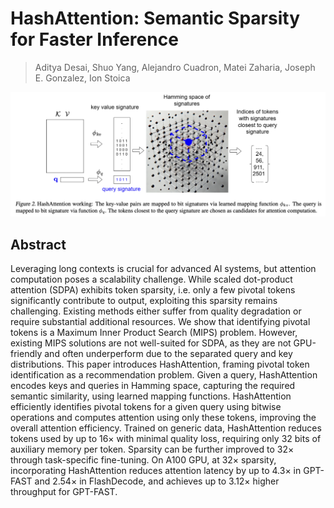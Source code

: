 # HashAttention: Semantic Sparsity for Faster Inference

> Aditya Desai, Shuo Yang, Alejandro Cuadron, Matei Zaharia, Joseph E. Gonzalez, Ion Stoica

![](fig2.png)

## Abstract

Leveraging long contexts is crucial for advanced AI systems, but attention
computation poses a scalability challenge. While scaled dot-product attention
(SDPA) exhibits token sparsity, i.e. only a few pivotal tokens significantly
contribute to output, exploiting this sparsity remains challenging. Existing
methods either suffer from quality degradation or require substantial
additional resources. We show that identifying pivotal tokens is a Maximum
Inner Product Search (MIPS) problem. However, existing MIPS solutions are not
well-suited for SDPA, as they are not GPU-friendly and often underperform due
to the separated query and key distributions. This paper introduces
HashAttention, framing pivotal token identification as a recommendation
problem. Given a query, HashAttention encodes keys and queries in Hamming
space, capturing the required semantic similarity, using learned mapping
functions. HashAttention efficiently identifies pivotal tokens for a given
query using bitwise operations and computes attention using only these tokens,
improving the overall attention efficiency. Trained on generic data,
HashAttention reduces tokens used by up to $16\times$ with minimal quality
loss, requiring only 32 bits of auxiliary memory per token. Sparsity can be
further improved to $32\times$ through task-specific fine-tuning. On A100 GPU,
at $32\times$ sparsity, incorporating HashAttention reduces attention latency
by up to $4.3\times$ in GPT-FAST and $2.54\times$ in FlashDecode, and achieves
up to $3.12\times$ higher throughput for GPT-FAST.
